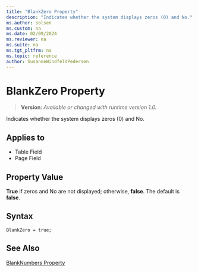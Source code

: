 ```yaml
---
title: "BlankZero Property"
description: "Indicates whether the system displays zeros (0) and No."
ms.author: solsen
ms.custom: na
ms.date: 02/09/2024
ms.reviewer: na
ms.suite: na
ms.tgt_pltfrm: na
ms.topic: reference
author: SusanneWindfeldPedersen
---
```

[//]: # (START>DO_NOT_EDIT)
[//]: # (IMPORTANT:Do not edit any of the content between here and the END>DO_NOT_EDIT.)
[//]: # (Any modifications should be made in the .xml files in the ModernDev repo.)
# BlankZero Property
> **Version**: _Available or changed with runtime version 1.0._

Indicates whether the system displays zeros (0) and No.

## Applies to
-   Table Field
-   Page Field

[//]: # (IMPORTANT: END>DO_NOT_EDIT)

## Property Value  
 **True** if zeros and No are not displayed; otherwise, **false**. The default is **false**.  
  
## Syntax
```AL
BlankZero = true;
```

## See Also  
 [BlankNumbers Property](devenv-blanknumbers-property.md)